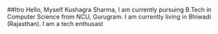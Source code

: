 ##Itro
Hello, Myself Kushagra Sharma, I am currently pursuing B.Tech in Computer Science from NCU, Gurugram. I am currently living in Bhiwadi (Rajasthan). I am a tech enthusast
